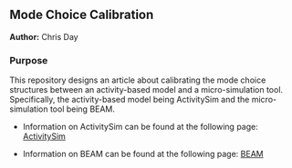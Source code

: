 ## Mode Choice Calibration
**Author:** Chris Day

### Purpose
This repository designs an article about calibrating the mode choice structures between an activity-based
model and a micro-simulation tool. Specifically, the activity-based model being ActivitySim and the 
micro-simulation tool being BEAM. 

  - Information on ActivitySim can be found at the following page: [ActivitySim](https://activitysim.github.io/activitysim/)

  - Information on BEAM can be found at the following page: [BEAM](https://beam.readthedocs.io/en/latest/users.html)

